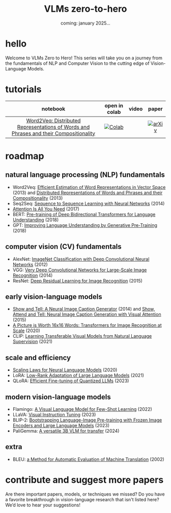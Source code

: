 <div align="center">

  <h1 align="center">VLMs zero-to-hero</h1>

  <p>coming: january 2025...</p>

</div>

# hello

Welcome to VLMs Zero to Hero! This series will take you on a journey from the 
fundamentals of NLP and Computer Vision to the cutting edge of Vision-Language Models.

# tutorials

|                                                                                                                              **notebook**                                                                                                                              |                                                                                                                             **open in colab**                                                                                                                             | **video** |                                              **paper**                                               |
|:----------------------------------------------------------------------------------------------------------------------------------------------------------------------------------------------------------------------------------------------------------------------:|:-------------------------------------------------------------------------------------------------------------------------------------------------------------------------------------------------------------------------------------------------------------------------:|:---------:|:----------------------------------------------------------------------------------------------------:|
| [Word2Veq: Distributed Representations of Words and Phrases and their Compositionality](https://github.com/SkalskiP/vlms-zero-to-hero/blob/master/01_natural_language_processing_fundamentals/01_01_word2vec_with_sub_sampling_and_negative_sampling_in_pytorch.ipynb) | [![Colab](https://colab.research.google.com/assets/colab-badge.svg)](https://colab.research.google.com/github/SkalskiP/vlms-zero-to-hero/blob/master/01_natural_language_processing_fundamentals/01_01_word2vec_with_sub_sampling_and_negative_sampling_in_pytorch.ipynb) |           | [![arXiv](https://img.shields.io/badge/arXiv-1310.4546-b31b1b.svg)](https://arxiv.org/abs/1310.4546) |

# roadmap

## natural language processing (NLP) fundamentals

- Word2Veq: [Efficient Estimation of Word Representations in Vector Space](https://arxiv.org/pdf/1301.3781) (2013) and [Distributed Representations of Words and Phrases and their Compositionality](https://arxiv.org/pdf/1310.4546) (2013) 
- Seq2Seq: [Sequence to Sequence Learning with Neural Networks](https://arxiv.org/pdf/1409.3215) (2014)
- [Attention Is All You Need](https://arxiv.org/pdf/1706.03762) (2017)
- BERT: [Pre-training of Deep Bidirectional Transformers for Language Understanding](https://arxiv.org/pdf/1810.04805) (2018)
- GPT: [Improving Language Understanding by Generative Pre-Training](https://cdn.openai.com/research-covers/language-unsupervised/language_understanding_paper.pdf) (2018)

## computer vision (CV) fundamentals

- AlexNet: [ImageNet Classification with Deep Convolutional Neural Networks](https://proceedings.neurips.cc/paper_files/paper/2012/file/c399862d3b9d6b76c8436e924a68c45b-Paper.pdf) (2012)
- VGG: [Very Deep Convolutional Networks for Large-Scale Image Recognition](https://arxiv.org/pdf/1409.1556) (2014)
- ResNet: [Deep Residual Learning for Image Recognition](https://arxiv.org/pdf/1512.03385) (2015)

## early vision-language models

- [Show and Tell: A Neural Image Caption Generator](https://arxiv.org/pdf/1411.4555) (2014) and [Show, Attend and Tell: Neural Image Caption Generation with Visual Attention](https://arxiv.org/pdf/1502.03044) (2015)
- [A Picture is Worth 16x16 Words: Transformers for Image Recognition at Scale](https://arxiv.org/pdf/2010.11929) (2020)
- CLIP: [Learning Transferable Visual Models from Natural Language Supervision](https://arxiv.org/pdf/2103.00020) (2021)

## scale and efficiency

- [Scaling Laws for Neural Language Models](https://arxiv.org/pdf/2001.08361) (2020)
- LoRA: [Low-Rank Adaptation of Large Language Models](https://arxiv.org/pdf/2106.09685) (2021)
- QLoRA: [Efficient Fine-tuning of Quantized LLMs](https://arxiv.org/pdf/2305.14314) (2023)

## modern vision-language models

- Flamingo: [A Visual Language Model for Few-Shot Learning](https://arxiv.org/pdf/2204.14198) (2022)
- LLaVA: [Visual Instruction Tuning](https://arxiv.org/pdf/2304.08485) (2023)
- BLIP-2: [Bootstrapping Language-Image Pre-training with Frozen Image Encoders and Large Language Models](https://arxiv.org/pdf/2301.12597) (2023)
- PaliGemma: [A versatile 3B VLM for transfer](https://arxiv.org/pdf/2407.07726) (2024)

## extra

- BLEU: [a Method for Automatic Evaluation of Machine Translation](https://aclanthology.org/P02-1040.pdf) (2002)

# contribute and suggest more papers

Are there important papers, models, or techniques we missed? Do you have a favorite 
breakthrough in vision-language research that isn't listed here? We’d love to hear 
your suggestions!
